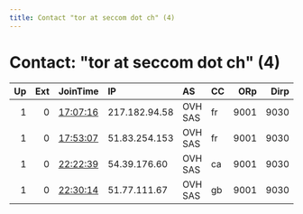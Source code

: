 ```yaml
---
title: Contact "tor at seccom dot ch" (4)
---
```


# Contact: "tor at seccom dot ch" (4)

|   Up |   Ext | JoinTime                                                                                            | IP            | AS      | CC   |   ORp |   Dirp | OS    | Version   | Nickname   |   eFamMembers |
|-----:|------:|:----------------------------------------------------------------------------------------------------|:--------------|:--------|:-----|------:|-------:|:------|:----------|:-----------|--------------:|
|    1 |     0 | [17:07:16](https://metrics.torproject.org/rs.html#details/9A5754CD0C987355EB3D8AD4BEF4A2A841740520) | 217.182.94.58 | OVH SAS | fr   |  9001 |   9030 | Linux | 0.3.5.8   | Seccom01   |             4 |
|    1 |     0 | [17:53:07](https://metrics.torproject.org/rs.html#details/C41ADE229598201F913426E9C6B9647098AEE28D) | 51.83.254.153 | OVH SAS | fr   |  9001 |   9030 | Linux | 0.3.5.8   | Seccom02   |             4 |
|    1 |     0 | [22:22:39](https://metrics.torproject.org/rs.html#details/22A6BE98D201B101C32661739967BF4DED12EF96) | 54.39.176.60  | OVH SAS | ca   |  9001 |   9030 | Linux | 0.3.5.8   | Seccom03   |             4 |
|    1 |     0 | [22:30:14](https://metrics.torproject.org/rs.html#details/66DFC51E724E38DDCB3AB67DDF4C0BB0F1F49C0B) | 51.77.111.67  | OVH SAS | gb   |  9001 |   9030 | Linux | 0.3.5.8   | Seccom04   |             4 |
